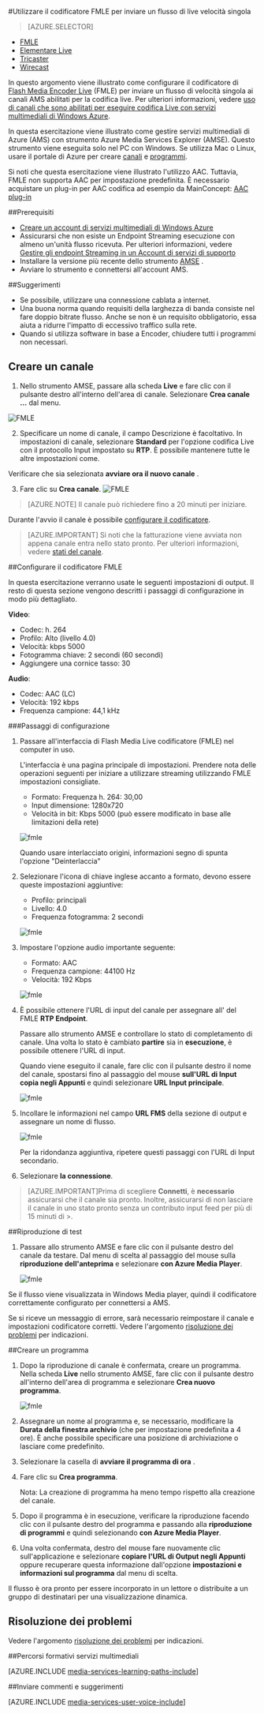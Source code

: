 <properties 
    pageTitle="Configurare il codificatore FMLE per inviare un flusso di live velocità singola | Microsoft Azure" 
    description="In questo argomento viene illustrato come configurare il codificatore di Flash Media Live codificatore (FMLE) per inviare un flusso di velocità singola ai canali AMS abilitati per la codifica live." 
    services="media-services" 
    documentationCenter="" 
    authors="Juliako" 
    manager="erikre" 
    editor=""/>

<tags 
    ms.service="media-services" 
    ms.workload="media" 
    ms.tgt_pltfrm="na" 
    ms.devlang="ne" 
    ms.topic="article" 
    ms.date="10/12/2016"
    ms.author="juliako;cenkdin;anilmur"/>

#<a name="use-the-fmle-encoder-to-send-a-single-bitrate-live-stream"></a>Utilizzare il codificatore FMLE per inviare un flusso di live velocità singola

> [AZURE.SELECTOR]
- [FMLE](media-services-configure-fmle-live-encoder.md)
- [Elementare Live](media-services-configure-elemental-live-encoder.md)
- [Tricaster](media-services-configure-tricaster-live-encoder.md)
- [Wirecast](media-services-configure-wirecast-live-encoder.md)

In questo argomento viene illustrato come configurare il codificatore di [Flash Media Encoder Live](http://www.adobe.com/products/flash-media-encoder.html) (FMLE) per inviare un flusso di velocità singola ai canali AMS abilitati per la codifica live. Per ulteriori informazioni, vedere [uso di canali che sono abilitati per eseguire codifica Live con servizi multimediali di Windows Azure](media-services-manage-live-encoder-enabled-channels.md).

In questa esercitazione viene illustrato come gestire servizi multimediali di Azure (AMS) con strumento Azure Media Services Explorer (AMSE). Questo strumento viene eseguita solo nel PC con Windows. Se utilizza Mac o Linux, usare il portale di Azure per creare [canali](media-services-portal-creating-live-encoder-enabled-channel.md#create-a-channel) e [programmi](media-services-portal-creating-live-encoder-enabled-channel.md#create-and-manage-a-program).

Si noti che questa esercitazione viene illustrato l'utilizzo AAC. Tuttavia, FMLE non supporta AAC per impostazione predefinita. È necessario acquistare un plug-in per AAC codifica ad esempio da MainConcept: [AAC plug-in](http://www.mainconcept.com/products/plug-ins/plug-ins-for-adobe/aac-encoder-fmle.html)

##<a name="prerequisites"></a>Prerequisiti

- [Creare un account di servizi multimediali di Windows Azure](media-services-portal-create-account.md)
- Assicurarsi che non esiste un Endpoint Streaming esecuzione con almeno un'unità flusso ricevuta. Per ulteriori informazioni, vedere [Gestire gli endpoint Streaming in un Account di servizi di supporto](media-services-portal-manage-streaming-endpoints.md)
- Installare la versione più recente dello strumento [AMSE](https://github.com/Azure/Azure-Media-Services-Explorer) .
- Avviare lo strumento e connettersi all'account AMS.

##<a name="tips"></a>Suggerimenti

- Se possibile, utilizzare una connessione cablata a internet.
- Una buona norma quando requisiti della larghezza di banda consiste nel fare doppio bitrate flusso. Anche se non è un requisito obbligatorio, essa aiuta a ridurre l'impatto di eccessivo traffico sulla rete.
- Quando si utilizza software in base a Encoder, chiudere tutti i programmi non necessari.

## <a name="create-a-channel"></a>Creare un canale

1.  Nello strumento AMSE, passare alla scheda **Live** e fare clic con il pulsante destro all'interno dell'area di canale. Selezionare **Crea canale …** dal menu.

![FMLE](./media/media-services-fmle-live-encoder/media-services-fmle1.png)

2. Specificare un nome di canale, il campo Descrizione è facoltativo. In impostazioni di canale, selezionare **Standard** per l'opzione codifica Live con il protocollo Input impostato su **RTP**. È possibile mantenere tutte le altre impostazioni come.


Verificare che sia selezionata **avviare ora il nuovo canale** .

3. Fare clic su **Crea canale**.
![FMLE](./media/media-services-fmle-live-encoder/media-services-fmle2.png)

>[AZURE.NOTE] Il canale può richiedere fino a 20 minuti per iniziare.


Durante l'avvio il canale è possibile [configurare il codificatore](media-services-configure-fmle-live-encoder.md#configure_fmle_rtmp).

>[AZURE.IMPORTANT] Si noti che la fatturazione viene avviata non appena canale entra nello stato pronto. Per ulteriori informazioni, vedere [stati del canale](media-services-manage-live-encoder-enabled-channels.md#states).

##<a id=configure_fmle_rtmp></a>Configurare il codificatore FMLE

In questa esercitazione verranno usate le seguenti impostazioni di output. Il resto di questa sezione vengono descritti i passaggi di configurazione in modo più dettagliato. 

**Video**:
 
- Codec: h. 264 
- Profilo: Alto (livello 4.0) 
- Velocità: kbps 5000 
- Fotogramma chiave: 2 secondi (60 secondi) 
- Aggiungere una cornice tasso: 30
 
**Audio**:

- Codec: AAC (LC) 
- Velocità: 192 kbps 
- Frequenza campione: 44,1 kHz


###<a name="configuration-steps"></a>Passaggi di configurazione

1. Passare all'interfaccia di Flash Media Live codificatore (FMLE) nel computer in uso.

    L'interfaccia è una pagina principale di impostazioni. Prendere nota delle operazioni seguenti per iniziare a utilizzare streaming utilizzando FMLE impostazioni consigliate.
    
    - Formato: Frequenza h. 264: 30,00 
    - Input dimensione: 1280x720 
    - Velocità in bit: Kbps 5000 (può essere modificato in base alle limitazioni della rete)  

    ![fmle](./media/media-services-fmle-live-encoder/media-services-fmle3.png)

    Quando usare interlacciato origini, informazioni segno di spunta l'opzione "Deinterlaccia"

2. Selezionare l'icona di chiave inglese accanto a formato, devono essere queste impostazioni aggiuntive:

    - Profilo: principali
    - Livello: 4.0
    - Frequenza fotogramma: 2 secondi 
    
    ![fmle](./media/media-services-fmle-live-encoder/media-services-fmle4.png)

3. Impostare l'opzione audio importante seguente:
    
    - Formato: AAC 
    - Frequenza campione: 44100 Hz
    - Velocità: 192 Kbps
    
    ![fmle](./media/media-services-fmle-live-encoder/media-services-fmle5.png)

6. È possibile ottenere l'URL di input del canale per assegnare all' del FMLE **RTP Endpoint**.
    
    Passare allo strumento AMSE e controllare lo stato di completamento di canale. Una volta lo stato è cambiato **partire** sia in **esecuzione**, è possibile ottenere l'URL di input.
      
    Quando viene eseguito il canale, fare clic con il pulsante destro il nome del canale, spostarsi fino al passaggio del mouse **sull'URL di Input copia negli Appunti** e quindi selezionare **URL Input principale**.  
    
    ![fmle](./media/media-services-fmle-live-encoder/media-services-fmle6.png)

7. Incollare le informazioni nel campo **URL FMS** della sezione di output e assegnare un nome di flusso. 

    ![fmle](./media/media-services-fmle-live-encoder/media-services-fmle7.png)

    Per la ridondanza aggiuntiva, ripetere questi passaggi con l'URL di Input secondario.
8. Selezionare **la connessione**.

>[AZURE.IMPORTANT]Prima di scegliere **Connetti**, è **necessario** assicurarsi che il canale sia pronto. 
>Inoltre, assicurarsi di non lasciare il canale in uno stato pronto senza un contributo input feed per più di 15 minuti di >.

##<a name="test-playback"></a>Riproduzione di test
  
1. Passare allo strumento AMSE e fare clic con il pulsante destro del canale da testare. Dal menu di scelta al passaggio del mouse sulla **riproduzione dell'anteprima** e selezionare **con Azure Media Player**.  

    ![fmle](./media/media-services-fmle-live-encoder/media-services-fmle8.png)

Se il flusso viene visualizzata in Windows Media player, quindi il codificatore correttamente configurato per connettersi a AMS. 

Se si riceve un messaggio di errore, sarà necessario reimpostare il canale e impostazioni codificatore corretti. Vedere l'argomento [risoluzione dei problemi](media-services-troubleshooting-live-streaming.md) per indicazioni.  

##<a name="create-a-program"></a>Creare un programma

1. Dopo la riproduzione di canale è confermata, creare un programma. Nella scheda **Live** nello strumento AMSE, fare clic con il pulsante destro all'interno dell'area di programma e selezionare **Crea nuovo programma**.  

    ![fmle](./media/media-services-fmle-live-encoder/media-services-fmle9.png)

2. Assegnare un nome al programma e, se necessario, modificare la **Durata della finestra archivio** (che per impostazione predefinita a 4 ore). È anche possibile specificare una posizione di archiviazione o lasciare come predefinito.  
3. Selezionare la casella di **avviare il programma di ora** .
4. Fare clic su **Crea programma**.  
  
    Nota: La creazione di programma ha meno tempo rispetto alla creazione del canale.    
 
5. Dopo il programma è in esecuzione, verificare la riproduzione facendo clic con il pulsante destro del programma e passando alla **riproduzione di programmi** e quindi selezionando **con Azure Media Player**.  
6. Una volta confermata, destro del mouse fare nuovamente clic sull'applicazione e selezionare **copiare l'URL di Output negli Appunti** oppure recuperare questa informazione dall'opzione **impostazioni e informazioni sul programma** dal menu di scelta. 

Il flusso è ora pronto per essere incorporato in un lettore o distribuite a un gruppo di destinatari per una visualizzazione dinamica.  


## <a name="troubleshooting"></a>Risoluzione dei problemi

Vedere l'argomento [risoluzione dei problemi](media-services-troubleshooting-live-streaming.md) per indicazioni. 


##<a name="media-services-learning-paths"></a>Percorsi formativi servizi multimediali

[AZURE.INCLUDE [media-services-learning-paths-include](../../includes/media-services-learning-paths-include.md)]

##<a name="provide-feedback"></a>Inviare commenti e suggerimenti

[AZURE.INCLUDE [media-services-user-voice-include](../../includes/media-services-user-voice-include.md)]

